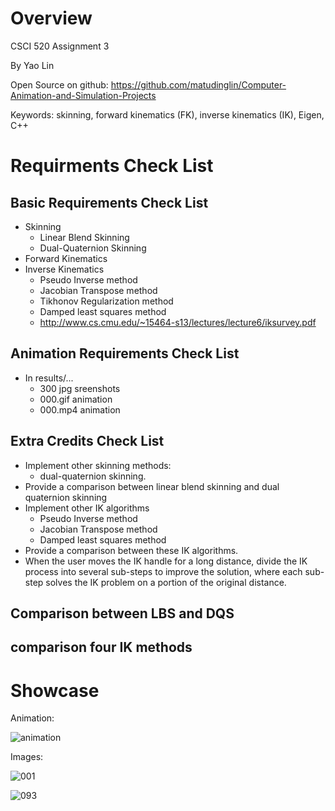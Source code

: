 # Overview
CSCI 520 Assignment 3

By Yao Lin

Open Source on github: https://github.com/matudinglin/Computer-Animation-and-Simulation-Projects

Keywords: skinning, forward kinematics (FK), inverse kinematics (IK), Eigen, C++

# Requirments Check List
## Basic Requirements Check List
- Skinning
  - Linear Blend Skinning
  - Dual-Quaternion Skinning
- Forward Kinematics
- Inverse Kinematics
  - Pseudo Inverse method
  - Jacobian Transpose method
  - Tikhonov Regularization method
  - Damped least squares method
  - http://www.cs.cmu.edu/~15464-s13/lectures/lecture6/iksurvey.pdf

## Animation Requirements Check List
- In results/...
  - 300 jpg sreenshots
  - 000.gif animation
  - 000.mp4 animation

## Extra Credits Check List
- Implement other skinning methods:
  - dual-quaternion skinning. 
- Provide a comparison between linear blend skinning and dual quaternion skinning
- Implement other IK algorithms
  - Pseudo Inverse method
  - Jacobian Transpose method
  - Damped least squares method
- Provide a comparison between these IK algorithms.
- When the user moves the IK handle for a long distance, divide the IK process into several sub-steps to improve the solution, where each sub-step solves the IK problem on a portion of the original distance.

## Comparison between LBS and DQS

## comparison four IK methods


# Showcase
Animation:

![animation](./results/000.gif)

Images:

![001](./results/001.jpg)

![093](./results/093.jpg)



